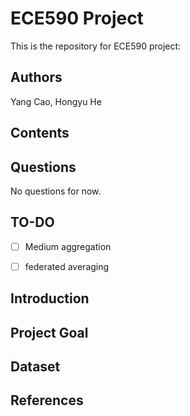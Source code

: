 # ECE590 Project

This is the repository for ECE590 project: 


## Authors

Yang Cao, Hongyu He

## Contents


## Questions

No questions for now.

## TO-DO

- [ ] Medium aggregation
- [ ] federated averaging 


## Introduction


## Project Goal


## Dataset


## References
